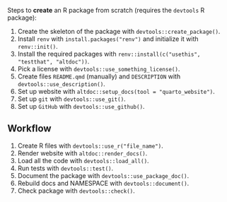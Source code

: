 Steps to **create** an R package from scratch (requires the `devtools` R package):

1. Create the skeleton of the package with `devtools::create_package()`.
1. Install `renv` with `install.packages("renv")` and initialize it with `renv::init()`.
1. Install the required packages with `renv::install(c("usethis", "testthat", "altdoc"))`.
1. Pick a license with `devtools::use_something_license()`.
1. Create files `README.qmd` (manually) and `DESCRIPTION` with `devtools::use_description()`.
1. Set up website with `altdoc::setup_docs(tool = "quarto_website")`.
1. Set up `git` with `devtools::use_git()`.
1. Set up `GitHub` with `devtools::use_github()`.

## Workflow

1. Create R files with `devtools::use_r("file_name")`.
1. Render website with `altdoc::render_docs()`.
1. Load all the code with `devtools::load_all()`.
1. Run tests with `devtools::test()`.
1. Document the package with `devtools::use_package_doc()`.
1. Rebuild docs and NAMESPACE with `devtools::document()`.
1. Check package with `devtools::check()`.
